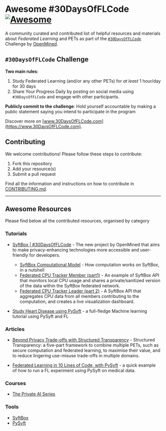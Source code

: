# Awesome #30DaysOfFLCode [![Awesome](https://cdn.rawgit.com/sindresorhus/awesome/d7305f38d29fed78fa85652e3a63e154dd8e8829/media/badge.svg)](https://github.com/sindresorhus/awesome)

A community curated and contributed list of helpful resources and materials about _Federated Learning_ and PETs as part of the [`#30DaysOfFLCode`](https://info.openmined.org/30daysofflcode) Challenge by [OpenMined](https://openmined.org).

## `#30DaysOfFLCode` Challenge

**Two main rules**:

1. Study Federated Learning (and/or any other PETs) for _at least_ 1 hour/day for 30 days
2. Share Your Progress Daily by posting on social media using `#30DaysOfFLCode` and engage with other participants.

**Publicly commit to the challenge**: Hold yourself accountable by making a public statement saying you intend to participate in the program

Discover more on [www.30DaysOfFLCode.com](https://www.30DaysOfFLCode.com).

## Contributing
We welcome contributions! Please follow these steps to contribute:

1. Fork this repository
2. Add your resource(s)
3. Submit a pull request

Find all the information and instructions on how to contribute in [CONTRIBUTING.md](./CONTRIBUING.md).

---

## Awesome Resources

Please find below all the contributed resources, organised by category



### Tutorials

* [SyftBox | #30DaysOfFLCode](https://30-days-of-fl.openmined.org/) - The new project by OpenMined that aims to make privacy-enhancing technologies more accessible and user-friendly for developers.
    * [SyftBox Computational Model](https://30-days-of-fl.openmined.org/computation-model) - How computation works on SyftBox, in a nutshell
    * [Federated CPU Tracker Member (part1)](https://30-days-of-fl.openmined.org/cpu-tracker-1) - An example of SyftBox API that monitors local CPU usage and shares a private/sanitized version of the data within the SyftBox federated network.
    * [Federated CPU Tracker Leader (part 2)](https://30-days-of-fl.openmined.org/cpu-tracker-2) - A SyftBox API that aggregates CPU data from all members contributing to the computation, and creates a live visualization dashboard.

* [Study Heart Disease using PySyft](https://openmined.github.io/syft-heart-disease-tutorial/) - a full-fledge Machine learning tutorial using PySyft and FL
    
### Articles

* [Beyond Privacy Trade-offs with Structured Transparency](https://arxiv.org/abs/2012.08347) - Structured Transparency: a five-part framework to combine multiple PETs, such as secure computation and federated learning, to maximise their value, and to reduce lingering use-misuse trade-offs in multiple domains.

* [Federated Learning in 10 Lines of Code, with PySyft](https://blog.openmined.org/fl-in-10-lines-of-code-with-pysyft/) - a quick example of how to run a FL experiment using PySyft on medical data.

### Courses

* [The Private AI Series](https://courses.openmined.org/)

### Tools 

* [SyftBox](https://github.com/OpenMined/syft)
* [PySyft](https://github.com/OpenMined/pysyft)